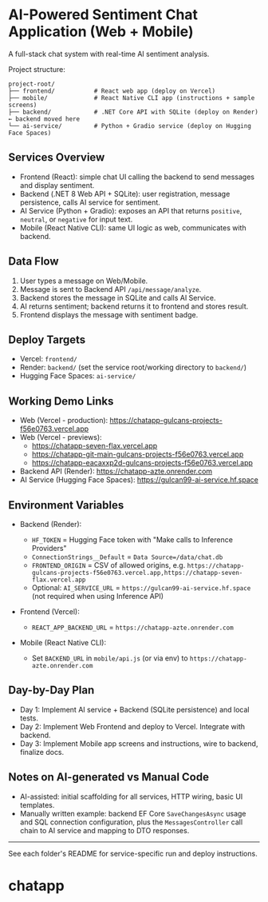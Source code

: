 # AI-Powered Sentiment Chat Application (Web + Mobile)

A full-stack chat system with real-time AI sentiment analysis.

Project structure:

```
project-root/
├── frontend/           # React web app (deploy on Vercel)
├── mobile/             # React Native CLI app (instructions + sample screens)
├── backend/            # .NET Core API with SQLite (deploy on Render) ← backend moved here
└── ai-service/         # Python + Gradio service (deploy on Hugging Face Spaces)
```

## Services Overview

- Frontend (React): simple chat UI calling the backend to send messages and display sentiment.
- Backend (.NET 8 Web API + SQLite): user registration, message persistence, calls AI service for sentiment.
- AI Service (Python + Gradio): exposes an API that returns `positive`, `neutral`, or `negative` for input text.
- Mobile (React Native CLI): same UI logic as web, communicates with backend.

## Data Flow

1. User types a message on Web/Mobile.
2. Message is sent to Backend API `/api/message/analyze`.
3. Backend stores the message in SQLite and calls AI Service.
4. AI returns sentiment; backend returns it to frontend and stores result.
5. Frontend displays the message with sentiment badge.

## Deploy Targets

- Vercel: `frontend/`
- Render: `backend/` (set the service root/working directory to `backend/`)
- Hugging Face Spaces: `ai-service/`

## Working Demo Links

- Web (Vercel - production): https://chatapp-gulcans-projects-f56e0763.vercel.app
- Web (Vercel - previews):
  - https://chatapp-seven-flax.vercel.app
  - https://chatapp-git-main-gulcans-projects-f56e0763.vercel.app
  - https://chatapp-eacaxxp2d-gulcans-projects-f56e0763.vercel.app
- Backend API (Render): https://chatapp-azte.onrender.com
- AI Service (Hugging Face Spaces): https://gulcan99-ai-service.hf.space

## Environment Variables

- Backend (Render):
  - `HF_TOKEN` = Hugging Face token with "Make calls to Inference Providers"
  - `ConnectionStrings__Default` = `Data Source=/data/chat.db`
  - `FRONTEND_ORIGIN` = CSV of allowed origins, e.g.
    `https://chatapp-gulcans-projects-f56e0763.vercel.app,https://chatapp-seven-flax.vercel.app`
  - Optional: `AI_SERVICE_URL` = `https://gulcan99-ai-service.hf.space` (not required when using Inference API)

- Frontend (Vercel):
  - `REACT_APP_BACKEND_URL` = `https://chatapp-azte.onrender.com`

- Mobile (React Native CLI):
  - Set `BACKEND_URL` in `mobile/api.js` (or via env) to `https://chatapp-azte.onrender.com`

## Day-by-Day Plan

- Day 1: Implement AI service + Backend (SQLite persistence) and local tests.
- Day 2: Implement Web Frontend and deploy to Vercel. Integrate with backend.
- Day 3: Implement Mobile app screens and instructions, wire to backend, finalize docs.

## Notes on AI-generated vs Manual Code

- AI-assisted: initial scaffolding for all services, HTTP wiring, basic UI templates.
- Manually written example: backend EF Core `SaveChangesAsync` usage and SQL connection configuration, plus the `MessagesController` call chain to AI service and mapping to DTO responses.

---

See each folder's README for service-specific run and deploy instructions.
# chatapp
